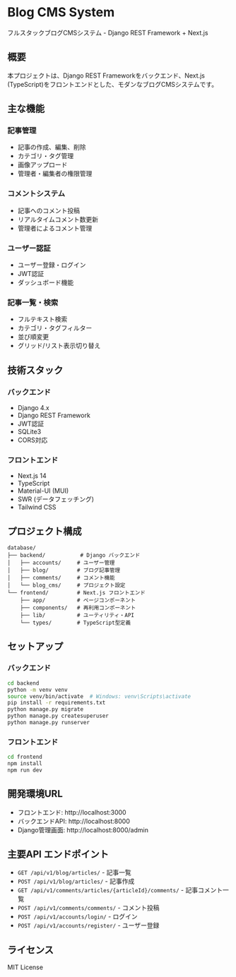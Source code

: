 # Blog CMS System

フルスタックブログCMSシステム - Django REST Framework + Next.js

## 概要

本プロジェクトは、Django REST Frameworkをバックエンド、Next.js (TypeScript)をフロントエンドとした、モダンなブログCMSシステムです。

## 主な機能

### 記事管理
- 記事の作成、編集、削除
- カテゴリ・タグ管理
- 画像アップロード
- 管理者・編集者の権限管理

### コメントシステム
- 記事へのコメント投稿
- リアルタイムコメント数更新
- 管理者によるコメント管理

### ユーザー認証
- ユーザー登録・ログイン
- JWT認証
- ダッシュボード機能

### 記事一覧・検索
- フルテキスト検索
- カテゴリ・タグフィルター
- 並び順変更
- グリッド/リスト表示切り替え

## 技術スタック

### バックエンド
- Django 4.x
- Django REST Framework
- JWT認証
- SQLite3
- CORS対応

### フロントエンド
- Next.js 14
- TypeScript
- Material-UI (MUI)
- SWR (データフェッチング)
- Tailwind CSS

## プロジェクト構成

```
database/
├── backend/           # Django バックエンド
│   ├── accounts/     # ユーザー管理
│   ├── blog/         # ブログ記事管理
│   ├── comments/     # コメント機能
│   └── blog_cms/     # プロジェクト設定
└── frontend/         # Next.js フロントエンド
    ├── app/          # ページコンポーネント
    ├── components/   # 再利用コンポーネント
    ├── lib/          # ユーティリティ・API
    └── types/        # TypeScript型定義
```

## セットアップ

### バックエンド

```bash
cd backend
python -m venv venv
source venv/bin/activate  # Windows: venv\Scripts\activate
pip install -r requirements.txt
python manage.py migrate
python manage.py createsuperuser
python manage.py runserver
```

### フロントエンド

```bash
cd frontend
npm install
npm run dev
```

## 開発環境URL

- フロントエンド: http://localhost:3000
- バックエンドAPI: http://localhost:8000
- Django管理画面: http://localhost:8000/admin

## 主要API エンドポイント

- `GET /api/v1/blog/articles/` - 記事一覧
- `POST /api/v1/blog/articles/` - 記事作成
- `GET /api/v1/comments/articles/{articleId}/comments/` - 記事コメント一覧
- `POST /api/v1/comments/comments/` - コメント投稿
- `POST /api/v1/accounts/login/` - ログイン
- `POST /api/v1/accounts/register/` - ユーザー登録

## ライセンス

MIT License 